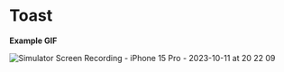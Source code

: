 # Toast

**Example GIF**

![Simulator Screen Recording - iPhone 15 Pro - 2023-10-11 at 20 22 09](https://github.com/maheshwaran01m/Toast/assets/102943217/06d0045e-08a0-4b53-bf40-971370762096)
